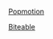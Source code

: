 <a href="https://https://popmotion.io/pose/">Popmotion</a>

<a href="https://biteable.com/animation/">Biteable</a>
